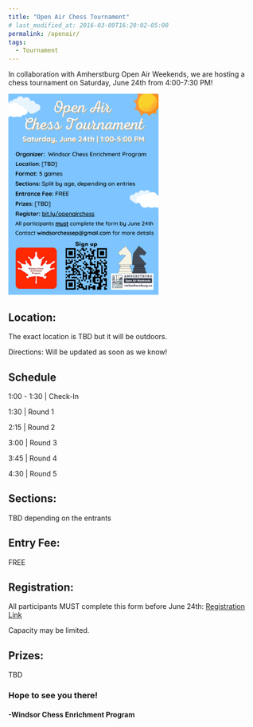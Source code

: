 ```yaml
---
title: "Open Air Chess Tournament"
# last_modified_at: 2016-03-09T16:20:02-05:00
permalink: /openair/
tags:
  - Tournament
---
```


In collaboration with Amherstburg Open Air Weekends, we are hosting a chess tournament on Saturday, June 24th from 4:00-7:30 PM! 

<img src="/assets/images/OpenAirChess.png" alt="Tournament Flyer" height = "60%" width = "60%">

<h2>Location:</h2> The exact location is TBD but it will be outdoors.

Directions: Will be updated as soon as we know!

<!-- <a href = "https://goo.gl/maps/P9n8JcnS7chTAChZ6">Google Maps </a> -->

<h2>Schedule</h2>

1:00 - 1:30 |                  Check-In

1:30         |                 Round 1

2:15          |                Round 2

3:00           |               Round 3

3:45            |              Round 4

4:30             |             Round 5

<h2>Sections:</h2> TBD depending on the entrants

<!-- <h2>Time Control:</h2> Unrated, 10 min + 5-sec increment -->

<h2>Entry Fee:</h2> FREE 

<h2>Registration:</h2> All participants MUST complete this form before June 24th: <a href = "https://forms.gle/pz9Nr8nTFJxwQ5rR9">Registration Link</a>

Capacity may be limited.

<h2>Prizes:</h2> TBD
 
<h3>Hope to see you there!</h3>
 
<h4>-Windsor Chess Enrichment Program</h4>